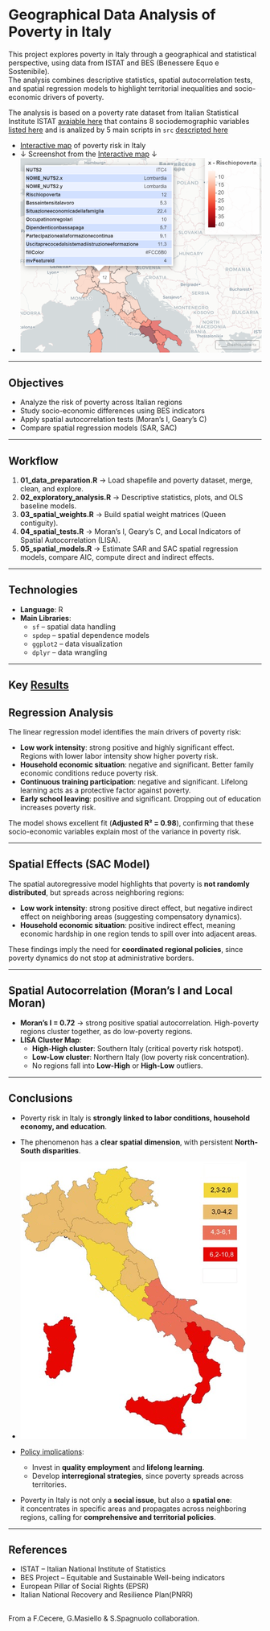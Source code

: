 # Geographical Data Analysis of Poverty in Italy

This project explores poverty in Italy through a geographical and statistical perspective, using data from ISTAT and BES (Benessere Equo e Sostenibile).  
The analysis combines descriptive statistics, spatial autocorrelation tests, and spatial regression models to highlight territorial inequalities and socio-economic drivers of poverty.

The analysis is based on a poverty rate dataset from Italian Statistical Institute ISTAT [avaiable here](data/readme.md) that contains 8 sociodemographic variables [listed here](data/vardescription.md) and is analized by 5 main scripts in `src` [descripted here](src/readme.md)


- [Interactive map](https://sasyspanish.github.io/Geographical-Data-Analysis-of-Poverty-in-Italy-with-R/results/maps/map.html) of poverty risk in Italy
- ↓ Screenshot from the [Interactive map](https://sasyspanish.github.io/Geographical-Data-Analysis-of-Poverty-in-Italy-with-R/results/maps/map.html) ↓ 
- ![screenshot from the interactive map](results/maps/pythonmap.png)
---

## Objectives
- Analyze the risk of poverty across Italian regions
- Study socio-economic differences using BES indicators
- Apply spatial autocorrelation tests (Moran’s I, Geary’s C)
- Compare spatial regression models (SAR, SAC)

---

## Workflow
1. **01_data_preparation.R** → Load shapefile and poverty dataset, merge, clean, and explore.  
2. **02_exploratory_analysis.R** → Descriptive statistics, plots, and OLS baseline models.  
3. **03_spatial_weights.R** → Build spatial weight matrices (Queen contiguity).  
4. **04_spatial_tests.R** → Moran’s I, Geary’s C, and Local Indicators of Spatial Autocorrelation (LISA).  
5. **05_spatial_models.R** → Estimate SAR and SAC spatial regression models, compare AIC, compute direct and indirect effects.

---

## Technologies
- **Language**: R  
- **Main Libraries**:  
  - `sf` – spatial data handling  
  - `spdep` – spatial dependence models  
  - `ggplot2` – data visualization  
  - `dplyr` – data wrangling  

---

## Key [Results](results/readme.md)

## Regression Analysis
The linear regression model identifies the main drivers of poverty risk:

- **Low work intensity**: strong positive and highly significant effect. Regions with lower labor intensity show higher poverty risk.  
- **Household economic situation**: negative and significant. Better family economic conditions reduce poverty risk.  
- **Continuous training participation**: negative and significant. Lifelong learning acts as a protective factor against poverty.  
- **Early school leaving**: positive and significant. Dropping out of education increases poverty risk.  

The model shows excellent fit (**Adjusted R² = 0.98**), confirming that these socio-economic variables explain most of the variance in poverty risk.

---

## Spatial Effects (SAC Model)
The spatial autoregressive model highlights that poverty is **not randomly distributed**, but spreads across neighboring regions:

- **Low work intensity**: strong positive direct effect, but negative indirect effect on neighboring areas (suggesting compensatory dynamics).  
- **Household economic situation**: positive indirect effect, meaning economic hardship in one region tends to spill over into adjacent areas.  

These findings imply the need for **coordinated regional policies**, since poverty dynamics do not stop at administrative borders.

---

## Spatial Autocorrelation (Moran’s I and Local Moran)
- **Moran’s I = 0.72** → strong positive spatial autocorrelation. High-poverty regions cluster together, as do low-poverty regions.  
- **LISA Cluster Map**:
  - **High-High cluster**: Southern Italy (critical poverty risk hotspot).  
  - **Low-Low cluster**: Northern Italy (low poverty risk concentration).  
  - No regions fall into **Low-High** or **High-Low** outliers.  

---

## Conclusions
- Poverty risk in Italy is **strongly linked to labor conditions, household economy, and education**.  
- The phenomenon has a **clear spatial dimension**, with persistent **North-South disparities**. 
 - ![aa](results/maps/italypovmap.png)
- [Policy implications](pnrr.md):
  - Invest in **quality employment** and **lifelong learning**.  
  - Develop **interregional strategies**, since poverty spreads across territories.  

- Poverty in Italy is not only a **social issue**, but also a **spatial one**:  
it concentrates in specific areas and propagates across neighboring regions, calling for **comprehensive and territorial policies**.





 
---

## References
- ISTAT – Italian National Institute of Statistics  
- BES Project – Equitable and Sustainable Well-being indicators  
- European Pillar of Social Rights (EPSR)  
- Italian National Recovery and Resilience Plan(PNRR)  


## 
From a F.Cecere, G.Masiello & S.Spagnuolo collaboration.
